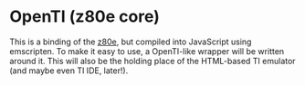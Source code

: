 # OpenTI (z80e core)

This is a binding of the [z80e](https://github.com/KnightOS/z80e), but compiled into JavaScript using emscripten. To make it easy to use, a OpenTI-like wrapper will be written around it. This will also be the holding place of the HTML-based TI emulator (and maybe even TI IDE, later!).
